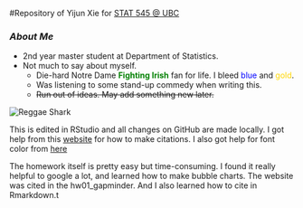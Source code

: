 #Repository of Yijun Xie for [STAT 545 @ UBC](http://stat545.com/)

### *About Me*
- 2nd year master student at Department of Statistics.
- Not much to say about myself.
    + Die-hard Notre Dame <span style="color:green">**Fighting Irish**</span> fan for life. I bleed <span style="color:blue">blue</span> and <span style="color:gold">gold</span>.
    + Was listening to some stand-up commedy when writing this.
    + ~~Run out of ideas. May add something new later.~~

![Reggae Shark](https://i.ytimg.com/vi/A3ytTKZf344/maxresdefault.jpg "Some random picture for the check plus.")

This is edited in RStudio and all changes on GitHub are made locally. I got help from this [website](http://rmarkdown.rstudio.com/authoring_bibliographies_and_citations.html#citation_syntax) for how to make citations. I also got help for font color from [here](http://stackoverflow.com/questions/29067541/rmarkdown-how-to-change-the-font-color)

The homework itself is pretty easy but time-consuming. I found it really helpful to google a lot, and learned how to make bubble charts. The website was cited in the hw01_gapminder. And I also learned how to cite in Rmarkdown.t
